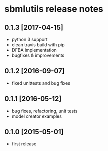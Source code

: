 # sbmlutils release notes
## 0.1.3 [2017-04-15]
* python 3 support
* clean travis build with pip
* DFBA implementation
* bugfixes & improvements

## 0.1.2 [2016-09-07]
* fixed unittests and bug fixes

## 0.1.1 [2016-05-12]
* bug fixes, refactoring, unit tests
* model creator examples

## 0.1.0 [2015-05-01]
* first release